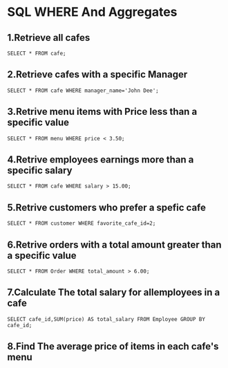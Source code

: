 # SQL WHERE And Aggregates
## 1.Retrieve all cafes
```mysql
SELECT * FROM cafe;
```
## 2.Retrieve cafes with a specific Manager 
```mysql
SELECT * FROM cafe WHERE manager_name='John Dee';
```
## 3.Retrive menu items with Price less than a specific value 
```mysql
SELECT * FROM menu WHERE price < 3.50;
```
## 4.Retrive employees earnings more than a specific salary 
```mysql
SELECT * FROM cafe WHERE salary > 15.00;
```
## 5.Retrive customers who prefer a spefic cafe  
```mysql
SELECT * FROM customer WHERE favorite_cafe_id=2;
```
## 6.Retrive orders with a total amount greater than a specific value 
```mysql
SELECT * FROM Order WHERE total_amount > 6.00;
```
## 7.Calculate The total salary for allemployees in a cafe 
```mysql
SELECT cafe_id,SUM(price) AS total_salary FROM Employee GROUP BY cafe_id;
```
## 8.Find The average price of items in each cafe's menu
